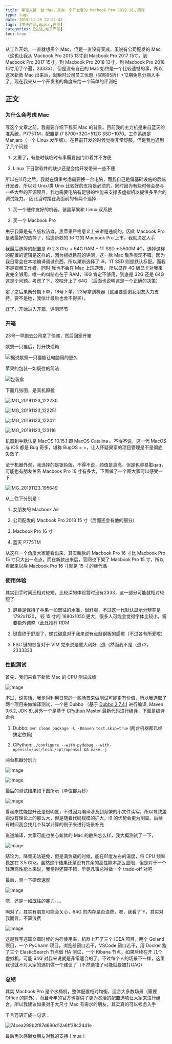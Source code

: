 ```yaml
---
title: 年轻人第一台 Mac，来自一个开发者的 Macbook Pro 2019 16寸简评 
type: tags
date: 2019-11-25 22:37:43
tags: [电子产品,Apple,评测]
categories: [生活,电子产品]
toc: true
---
```


从工作开始，一直就想买个 Mac，但是一直没有买成，虽说有公司配发的 Mac（这也让我从 Macbook Pro 2015 13寸到 Macbook Pro 2017 15寸，到 Macbook Pro 2017 15寸，到 Macbook Pro 2018 13寸，到 Macbook Pro 2018 15寸用了个遍，23333），但是没有自己的 Mac
始终是一个比较遗憾的事，所以这次新款 Mac 出来后，就瞬时公司员工优惠（官网95折）+12期免息分期入手了，现在我来从一个开发者的角度来给一个简单的评测吧

<!--more-->

## 正文

### 为什么会考虑 Mac

写这个文章之前，我需要介绍下我买 Mac 的背景。目前我的主力机是来自蓝天的准系统，P775TM，配置是 i7 8700+32G+512G SSD+1070。工作系统是 Manjaro（一个 Linux 发型版）。在目前开发的时候觉得非常舒服，但是我也遇到了几个问题

1. 太重了，有些时候临时有事需要出门带着并不方便

2. Linux 下日常软件的缺少还是会给开发带来一些不便

所以在11月之后，我就在慎重考虑需要换一台电脑，而我自己是偏基础设施的后端开发者，所以对 Unix/类 Unix 比较好的支持是必须的。同时因为有些时候会参与一些大型的开源项目，我也需要电脑有足够的性能来支撑多虚拟机以提供多平台的调试能力。
因此当时摆在我面前的有两个选择

1. 买一个硬件友好的机器，装黑苹果和 Linux 双系统

2. 买一个 Macbook Pro

由于我算是有点版权洁癖，黑苹果严格意义上来讲是违规的。因此 Macbook Pro 是我最好的选择了，恰逢新款的 16 寸的 Macbook Pro 上市，我就决定入手

我最后选择的配置是 i9 2.3 Ghz + 64G RAM + 1T SSD + 5500M 4G。选择这样的配置的逻辑是这样的，因为根据目前的评测，这一款 Mac 散热表现不错。因为我日常会在本地编译调试东西，所以果断选择了 i9，1T SSD 则是默认标配。而我不是视频工作者，同时
我也不会在 Mac 上玩游戏， 所以显存 4G 版显卡对我来说完全够用。唯一的纠结点在于 RAM，16G 肯定不够用，到底是 32G 还是 64G 这是个问题。考虑了下，咬咬牙上了 64G （后面也说明这是一个正确的决策）

定了之后果断分期下单，18号下单，23号拿到机器（这里要感谢女朋友大力支持，要不是她，我估计最后也舍不得买）。

好了，开始进入开箱，评测环节

### 开箱

23号一早跑去公司拿了快递，然后回家开箱

献祭一只猫后，打开快递箱

![据说献祭一只猫能让电脑用的更久](https://user-images.githubusercontent.com/7054676/69540790-894fc580-0fc2-11ea-9390-8f6afdc2e13a.jpg)

苹果的包装一如既往的简洁

![包装盒](https://user-images.githubusercontent.com/7054676/69541163-7e496500-0fc3-11ea-8c9b-bbeb7b678185.jpg)

下面几张图，是真机原貌

![IMG_20191123_122230](https://user-images.githubusercontent.com/7054676/69541369-f021ae80-0fc3-11ea-9ce6-c9610ad241d0.jpg)

![IMG_20191123_122251](https://user-images.githubusercontent.com/7054676/69541370-f021ae80-0fc3-11ea-8ac2-eb8051a9d28d.jpg)

![IMG_20191123_122411](https://user-images.githubusercontent.com/7054676/69541371-f021ae80-0fc3-11ea-9151-c775737f2e84.jpg)

![IMG_20191123_123116](https://user-images.githubusercontent.com/7054676/69541372-f0ba4500-0fc3-11ea-891a-5fe6fb67463e.jpg)

机器到手默认是 MacOS 10.15.1 即 MacOS Catalina 。不得不说，这一代 MacOS 与 iOS 都是 Bug 奇多，堪称 BugOS = =，让人怀疑果家的项目管理是不是彻底失效了

至于机器外观，我选择的是银色版，不得不说，颜值是真高，但是也容易脏qaq，可能也有朋友关系 Macbook Pro 16 寸有多大，下面做了一个图大家可以感受一下

![IMG_20191123_195649](https://user-images.githubusercontent.com/7054676/69541606-7dfd9980-0fc4-11ea-974d-18c9b47a01b5.jpg)

从上往下分别是：

1. 女朋友的 Macbook Air

2. 公司配发的 Macbook Pro 2018 15 寸（后面还会有他的细分）

3. Macbook Pro 16 寸

4. 蓝天 P775TM

从这样一个角度大家能看出来，其实新款的 Macbook Pro 16 寸比 Macbook Pro 15 寸只大出一点点，而在新款出来后，官网也下架了 Macbook Pro 15 寸，所以看起来以后 Macbook Pro 16 寸就是 15 寸的替代品

### 使用体验

其实到手时间还相对较短，比较深的体验暂时没有2333，这一部分可能就相对较短了

1. 屏幕是保持了苹果一如既往的水准，很舒服，不过这一代默认显示分辨率是 1792x1120，  较 15 寸的 1680x1050 更大，很多人可能会觉得字体比较小，需要额外调整（此处推荐 RDM

2. 键盘终于舒服了，蝶式键盘对于我来说有点敲钢板的感觉（不过各有所爱啦）

3. ESC 键的恢复对于 VIM 党来说是重大利好（逃（然而我不是（逃x2，2333333

### 性能测试

首先，我们来看下新款 Mac 的 CPU 测试成绩

![image](https://user-images.githubusercontent.com/7054676/69557120-01c57f00-0fe1-11ea-8100-be3575ac761d.png)

不过，说实话，我觉得利用日常的一些场景来做测试可能更有价值，所以我选取了两个项目来做编译测试，一个是 Dubbo （基于 [Dubbo 2.7.4.1](https://github.com/apache/dubbo/tree/dubbo-2.7.4.1) 进行编译, Maven 3.6.2, JDK 8),另外一个是基于 [CPython](https://github.com/python/cpython) Master 最新代码进行编译，下面是编译命令

1. Dubbo: `mvn clean package -U -Dmaven.test.skip=true`  (两台机器都已经搞定依赖)

2. CPython: `./configure --with-pydebug --with-openssl=/usr/local/opt/openssl && make -j`

两台机器分别为

![image](https://user-images.githubusercontent.com/7054676/69559174-69c99480-0fe4-11ea-9b55-d80631d8afb1.png)

![image](https://user-images.githubusercontent.com/7054676/69559204-777f1a00-0fe4-11ea-98dd-018d522c421d.png)

最后的测试结果如下图所示（单位都为秒）

![image](https://user-images.githubusercontent.com/7054676/69559265-91b8f800-0fe4-11ea-9181-f3b3af1df7b2.png)

看起来性能提升还是很明显，不过因为编译涉及到频繁的小文件读写，所以导致差距没有理论上的那么大，但是随着代码规模的扩大，i9 的优势会更为明显。后续有时间我会找几个科学计算的例子来进行场景补充

说道编译，大家可能也关心新款的 Mac 的散热怎么样，我大概测试了一下，

![image](https://user-images.githubusercontent.com/7054676/69559388-d2b10c80-0fe4-11ea-98b3-b186733db92d.png)

结论为，降频无法避免，但是满负载的时候，能在81度左右的温度，将 CPU 频率稳定在 3.5 Ghz。虽然这个结果还是没有其余的高性能本那么显眼，但是对于一个轻薄高性能本来说，我觉得还算不错，毕竟凡事总得做一个 trade-off 对吧

最后，测一下硬盘速度

![image](https://user-images.githubusercontent.com/7054676/69559599-33404980-0fe5-11ea-908b-c50492568bfb.png)

嗯，还是一如既往的暴力。。。

啊对了，其实有朋友可能会关心，64G 的内存是否浪费，嗯，我看了下，其实对我而言，不算浪费

![image](https://user-images.githubusercontent.com/7054676/69617885-e35c9380-1073-11ea-91ec-05b2b0ab424f.png)

这是我写这篇文章时候的内存使用率，机器上开了三个 IDEA 项目，两个 Goland 项目，一个 PyCharm 项目，浏览器窗口若干，VSCode 窗口若干，用 Docker 跑了三个 ElasticSearch 节点做 HA 测试，一个 Kibana 节点，如果后续在开
几个虚拟机，可能 64G 对我来说就是非常适合的了。不过每个人的场景不一样，这里我也就不对大家的选机做一个建议了（不然选错了可能就要被打QAQ）

### 总结

其实 Macbook Pro 是个水桶机，整体配置相对均衡，适合大多数场景（需要 Office 的除外），而且今年的官方也提供了更为灵活的配置选项让大家来进行组合。所以我建议如果对于大尺寸 Mac 有需求的朋友，其实真的可以考虑入手

千言万语汇成一句话：

![74cea299b2f87d690d12a6ff38c2441e](https://user-images.githubusercontent.com/7054676/69560169-4bfd2f00-0fe6-11ea-8cd3-088025809cef.gif)

最后再次感谢女朋友对我的支持！mua！
